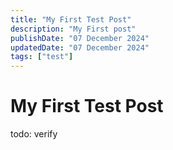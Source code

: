 ```yaml
---
title: "My First Test Post"
description: "My First post"
publishDate: "07 December 2024"
updatedDate: "07 December 2024"
tags: ["test"]
---
```


# My First Test Post

todo: verify